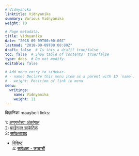 ```yaml
---
# Vidnyanika
linktitle: Vidnyanika
summary: Various Vidnyanika
weight: 10

# Page metadata.
title: Vidnyanika
date: "2018-09-09T00:00:00Z"
lastmod: "2018-09-09T00:00:00Z"
draft: false  # Is this a draft? true/false
toc: false  # Show table of contents? true/false
type: docs  # Do not modify.
editable: false

# Add menu entry to sidebar.
# - name: Declare this menu item as a parent with ID `name`.
# - weight: Position of link in menu.
menu:
  writings:
    name: Vidnyanika
    weight: 11
---
```


&#2357;&#2367;&#2332;&#2381;&#2334;&#2366;&#2344;&#2367;&#2325;&#2366; maayboli links:<P>
1: <A HREF=http://www.maayboli.com/node/34917>
&#2309;&#2339;&#2369;&#2327;&#2352;&#2381;&#2349;&#2366;&#2330;&#2381;&#2351;&#2366;
&#2309;&#2306;&#2340;&#2352;&#2306;&#2327;&#2366;&#2340;
</A><BR>
2: <A HREF=http://www.maayboli.com/node/34935>
&#2347;&#2366;&#2312;&#2344;&#2350;&#2344;
&#2360;&#2366;&#2306;&#2325;&#2375;&#2340;&#2367;&#2325;&#2306;
</A><BR>
3: <A HREF=http://www.maayboli.com/node/34962>
&#2360;&#2366;&#2346;&#2375;&#2325;&#2381;&#2359;&#2340;&#2366;&#2357;&#2366;&#2342;
- &#2357;&#2367;&#2358;&#2367;&#2359;&#2381;&#2335;
</A><BR>
4: <A HREF=http://www.maayboli.com/node/35019>
&#2360;&#2366;&#2346;&#2375;&#2325;&#2381;&#2359;&#2340;&#2366; -
&#2325;&#2366;&#2355;&#2366;&#2330;&#2368;
</A><BR>